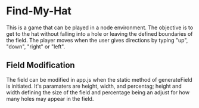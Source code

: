 # Find-My-Hat
This is a game that can be played in a node environment. The objective is to get to the hat without falling into a hole or leaving the defined boundaries of the field. The player moves when the user gives directions by typing "up", "down", "right" or "left".

## Field Modification
The field can be modified in app.js when the static method of generateField is initiated. It's paramaters are height, width, and percentag; height and width defining the size of the field and percentage being an adjust for how many holes may appear in the field.

